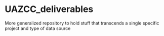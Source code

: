 # UAZCC_deliverables
More generalized repository to hold stuff that transcends a single specific project and type of data source
